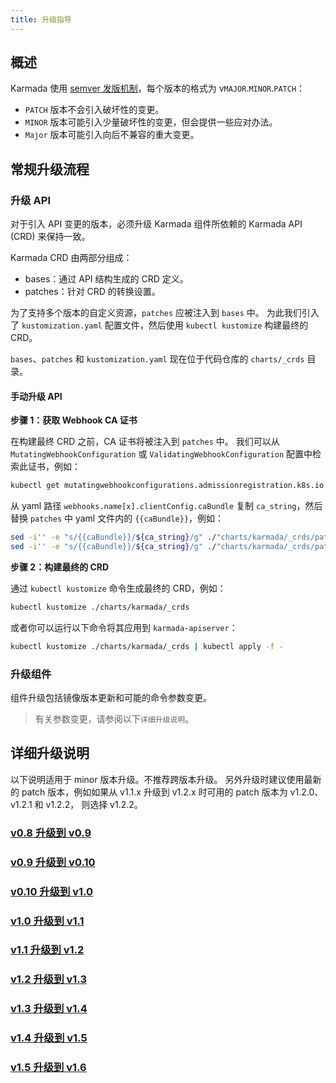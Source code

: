 ```yaml
---
title: 升级指导
---
```


## 概述
Karmada 使用 [semver 发版机制](https://semver.org/)，每个版本的格式为 v`MAJOR`.`MINOR`.`PATCH`：
- `PATCH` 版本不会引入破坏性的变更。
- `MINOR` 版本可能引入少量破坏性的变更，但会提供一些应对办法。
- `Major` 版本可能引入向后不兼容的重大变更。

## 常规升级流程
### 升级 API
对于引入 API 变更的版本，必须升级 Karmada 组件所依赖的 Karmada API (CRD) 来保持一致。

Karmada CRD 由两部分组成：
- bases：通过 API 结构生成的 CRD 定义。
- patches：针对 CRD 的转换设置。

为了支持多个版本的自定义资源，`patches` 应被注入到 `bases` 中。
为此我们引入了 `kustomization.yaml` 配置文件，然后使用 `kubectl kustomize` 构建最终的 CRD。

`bases`、`patches` 和 `kustomization.yaml` 现在位于代码仓库的 `charts/_crds` 目录。

#### 手动升级 API

**步骤 1：获取 Webhook CA 证书**

在构建最终 CRD 之前，CA 证书将被注入到 `patches` 中。
我们可以从 `MutatingWebhookConfiguration` 或 `ValidatingWebhookConfiguration` 配置中检索此证书，例如：
```bash
kubectl get mutatingwebhookconfigurations.admissionregistration.k8s.io mutating-config
```
从 yaml 路径 `webhooks.name[x].clientConfig.caBundle` 复制 `ca_string`，然后替换 `patches` 中 yaml 文件内的 `{{caBundle}}`，例如：
```bash
sed -i'' -e "s/{{caBundle}}/${ca_string}/g" ./"charts/karmada/_crds/patches/webhook_in_resourcebindings.yaml"
sed -i'' -e "s/{{caBundle}}/${ca_string}/g" ./"charts/karmada/_crds/patches/webhook_in_clusterresourcebindings.yaml"
```

**步骤 2：构建最终的 CRD**

通过 `kubectl kustomize` 命令生成最终的 CRD，例如：
```bash
kubectl kustomize ./charts/karmada/_crds 
```
或者你可以运行以下命令将其应用到 `karmada-apiserver`：
```bash
kubectl kustomize ./charts/karmada/_crds | kubectl apply -f -
```

### 升级组件
组件升级包括镜像版本更新和可能的命令参数变更。

> 有关参数变更，请参阅以下`详细升级说明`。

## 详细升级说明

以下说明适用于 minor 版本升级。不推荐跨版本升级。
另外升级时建议使用最新的 patch 版本，例如如果从 v1.1.x 升级到 v1.2.x 时可用的 patch 版本为
v1.2.0、v1.2.1 和 v1.2.2， 则选择 v1.2.2。

### [v0.8 升级到 v0.9](./v0.8-v0.9.md)
### [v0.9 升级到 v0.10](./v0.9-v0.10.md)
### [v0.10 升级到 v1.0](./v0.10-v1.0.md)
### [v1.0 升级到 v1.1](./v1.0-v1.1.md)
### [v1.1 升级到 v1.2](./v1.1-v1.2.md)
### [v1.2 升级到 v1.3](./v1.2-v1.3.md)
### [v1.3 升级到 v1.4](./v1.3-v1.4.md)
### [v1.4 升级到 v1.5](./v1.4-v1.5.md)
### [v1.5 升级到 v1.6](./v1.5-v1.6.md)
